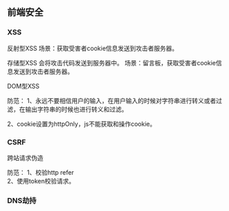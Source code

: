## 前端安全

### XSS

反射型XSS
场景：获取受害者cookie信息发送到攻击者服务器。

存储型XSS
会将攻击代码发送到服务器中。
场景：留言板，获取受害者cookie信息发送到攻击者服务器。

DOM型XSS

防范：
1、永远不要相信用户的输入，在用户输入的时候对字符串进行转义或者过滤，在输出字符串的时候也进行转义和过滤。

2、cookie设置为httpOnly，js不能获取和操作cookie。


### CSRF
跨站请求伪造

防范：
1、校验http refer  
2、使用token校验请求。

### DNS劫持
